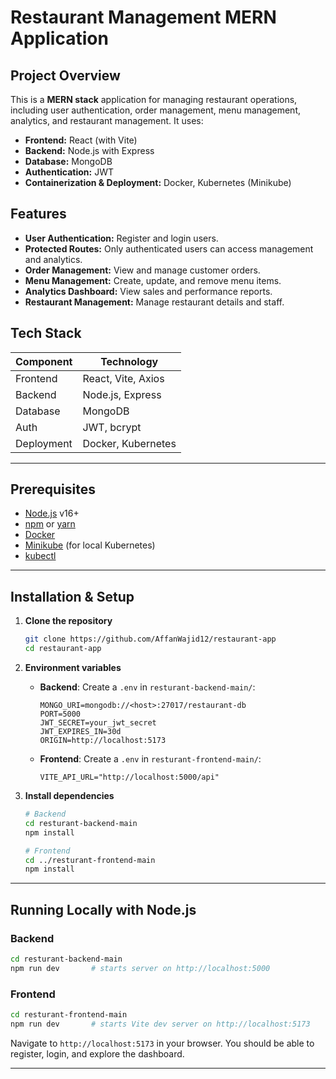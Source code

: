 # Restaurant Management MERN Application

## Project Overview

This is a **MERN stack** application for managing restaurant operations, including user authentication, order management, menu management, analytics, and restaurant management. It uses:

* **Frontend:** React (with Vite)
* **Backend:** Node.js with Express
* **Database:** MongoDB
* **Authentication:** JWT
* **Containerization & Deployment:** Docker, Kubernetes (Minikube)

## Features

* **User Authentication:** Register and login users.
* **Protected Routes:** Only authenticated users can access management and analytics.
* **Order Management:** View and manage customer orders.
* **Menu Management:** Create, update, and remove menu items.
* **Analytics Dashboard:** View sales and performance reports.
* **Restaurant Management:** Manage restaurant details and staff.

## Tech Stack

| Component  | Technology         |
| ---------- | ------------------ |
| Frontend   | React, Vite, Axios |
| Backend    | Node.js, Express   |
| Database   | MongoDB            |
| Auth       | JWT, bcrypt        |
| Deployment | Docker, Kubernetes |

---

## Prerequisites

* [Node.js](https://nodejs.org/) v16+
* [npm](https://npmjs.com/) or [yarn](https://yarnpkg.com/)
* [Docker](https://www.docker.com/)
* [Minikube](https://minikube.sigs.k8s.io/docs/) (for local Kubernetes)
* [kubectl](https://kubernetes.io/docs/tasks/tools/)

---

## Installation & Setup

1. **Clone the repository**

   ```bash
   git clone https://github.com/AffanWajid12/restaurant-app
   cd restaurant-app
   ```

2. **Environment variables**

   * **Backend**: Create a `.env` in `resturant-backend-main/`:

     ```env
     MONGO_URI=mongodb://<host>:27017/restaurant-db
     PORT=5000
     JWT_SECRET=your_jwt_secret
     JWT_EXPIRES_IN=30d
     ORIGIN=http://localhost:5173
     ```

   * **Frontend**: Create a `.env` in `resturant-frontend-main/`:

     ```env
     VITE_API_URL="http://localhost:5000/api"
     ```

3. **Install dependencies**

   ```bash
   # Backend
   cd resturant-backend-main
   npm install

   # Frontend
   cd ../resturant-frontend-main
   npm install
   ```

---

## Running Locally with Node.js

### Backend

```bash
cd resturant-backend-main
npm run dev       # starts server on http://localhost:5000
```

### Frontend

```bash
cd resturant-frontend-main
npm run dev       # starts Vite dev server on http://localhost:5173
```

Navigate to `http://localhost:5173` in your browser. You should be able to register, login, and explore the dashboard.

---


